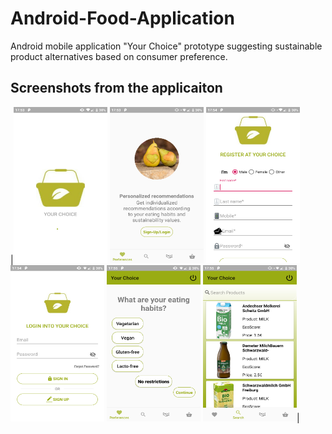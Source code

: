 # Android-Food-Application
Android mobile application "Your Choice"  prototype suggesting sustainable product alternatives based on consumer preference.

## Screenshots from the applicaiton
|<img src="ScreenShots/Screenshot_20200713-175334.png" width="150" height="250" >  <img src="ScreenShots/Screenshot_20200713-175346.png" width="150" height="250" >
<img src="ScreenShots/Screenshot_20200713-175421.png" width="150" height="250" > <img src="ScreenShots/Screenshot_20200713-175432.png" width="150" height="250" >
<img src="ScreenShots/Screenshot_20200713-175537.png" width="150" height="250" > <img src="ScreenShots/Screenshot_20200713-175544.png" width="150" height="250" >|
